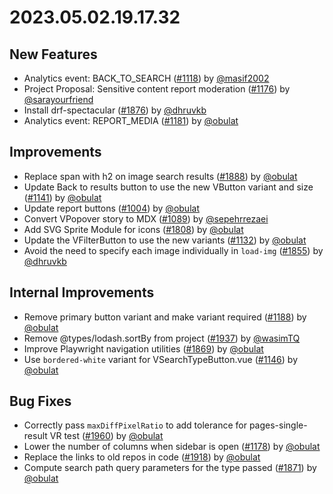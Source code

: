 # 2023.05.02.19.17.32

## New Features

- Analytics event: BACK_TO_SEARCH
  ([#1118](https://github.com/WordPress/openverse/pull/1118)) by
  [@masif2002](https://github.com/masif2002)
- Project Proposal: Sensitive content report moderation
  ([#1176](https://github.com/WordPress/openverse/pull/1176)) by
  [@sarayourfriend](https://github.com/sarayourfriend)
- Install drf-spectacular
  ([#1876](https://github.com/WordPress/openverse/pull/1876)) by
  [@dhruvkb](https://github.com/dhruvkb)
- Analytics event: REPORT_MEDIA
  ([#1181](https://github.com/WordPress/openverse/pull/1181)) by
  [@obulat](https://github.com/obulat)

## Improvements

- Replace span with h2 on image search results
  ([#1888](https://github.com/WordPress/openverse/pull/1888)) by
  [@obulat](https://github.com/obulat)
- Update Back to results button to use the new VButton variant and size
  ([#1141](https://github.com/WordPress/openverse/pull/1141)) by
  [@obulat](https://github.com/obulat)
- Update report buttons
  ([#1004](https://github.com/WordPress/openverse/pull/1004)) by
  [@obulat](https://github.com/obulat)
- Convert VPopover story to MDX
  ([#1089](https://github.com/WordPress/openverse/pull/1089)) by
  [@sepehrrezaei](https://github.com/sepehrrezaei)
- Add SVG Sprite Module for icons
  ([#1808](https://github.com/WordPress/openverse/pull/1808)) by
  [@obulat](https://github.com/obulat)
- Update the VFilterButton to use the new variants
  ([#1132](https://github.com/WordPress/openverse/pull/1132)) by
  [@obulat](https://github.com/obulat)
- Avoid the need to specify each image individually in `load-img`
  ([#1855](https://github.com/WordPress/openverse/pull/1855)) by
  [@dhruvkb](https://github.com/dhruvkb)

## Internal Improvements

- Remove primary button variant and make variant required
  ([#1188](https://github.com/WordPress/openverse/pull/1188)) by
  [@obulat](https://github.com/obulat)
- Remove @types/lodash.sortBy from project
  ([#1937](https://github.com/WordPress/openverse/pull/1937)) by
  [@wasimTQ](https://github.com/wasimTQ)
- Improve Playwright navigation utilities
  ([#1869](https://github.com/WordPress/openverse/pull/1869)) by
  [@obulat](https://github.com/obulat)
- Use `bordered-white` variant for VSearchTypeButton.vue
  ([#1146](https://github.com/WordPress/openverse/pull/1146)) by
  [@obulat](https://github.com/obulat)

## Bug Fixes

- Correctly pass `maxDiffPixelRatio` to add tolerance for pages-single-result VR
  test ([#1960](https://github.com/WordPress/openverse/pull/1960)) by
  [@obulat](https://github.com/obulat)
- Lower the number of columns when sidebar is open
  ([#1178](https://github.com/WordPress/openverse/pull/1178)) by
  [@obulat](https://github.com/obulat)
- Replace the links to old repos in code
  ([#1918](https://github.com/WordPress/openverse/pull/1918)) by
  [@obulat](https://github.com/obulat)
- Compute search path query parameters for the type passed
  ([#1871](https://github.com/WordPress/openverse/pull/1871)) by
  [@obulat](https://github.com/obulat)

